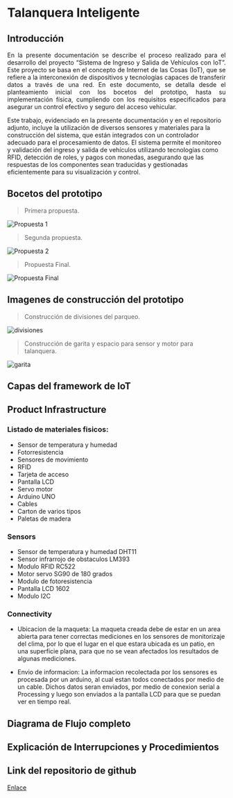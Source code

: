 # Talanquera Inteligente

## Introducción

<p style="text-align: justify;">
En la presente documentación se describe el proceso realizado para el desarrollo del proyecto “Sistema de Ingreso y Salida de Vehículos con IoT”. Este proyecto se basa en el concepto de Internet de las Cosas (IoT), que se refiere a la interconexión de dispositivos y tecnologías capaces de transferir datos a través de una red. En este documento, se detalla desde el planteamiento inicial con los bocetos del prototipo, hasta su implementación física, cumpliendo con los requisitos especificados para asegurar un control efectivo y seguro del acceso vehicular.

Este trabajo, evidenciado en la presente documentación y en el repositorio adjunto, incluye la utilización de diversos sensores y materiales para la construcción del sistema, que están integrados con un controlador adecuado para el procesamiento de datos. El sistema permite el monitoreo y validación del ingreso y salida de vehículos utilizando tecnologías como RFID, detección de roles, y pagos con monedas, asegurando que las respuestas de los componentes sean traducidas y gestionadas eficientemente para su visualización y control.
</p>

## Bocetos del prototipo

>    Primera propuesta.

![Propuesta 1](./images/propuesta1.png)

>    Segunda propuesta.

![Propuesta 2](./images/propuesta2.png)

>    Propuesta Final.

![Propuesta Final](./images/propuestafinal.png)

## Imagenes de construcción del prototipo

>    Construcción de divisiones del parqueo.

![divisiones](./images/divisiones.jpg)

>    Construcción de garita y espacio para sensor y motor para talanquera.

![garita](./images/garita.jpg)

## Capas del framework de IoT

## Product Infrastructure
### Listado de materiales fisicos:
- Sensor de temperatura y humedad
- Fotorresistencia
- Sensores de movimiento
- RFID
- Tarjeta de acceso
- Pantalla LCD
- Servo motor
- Arduino UNO
- Cables
- Carton de varios tipos
- Paletas de madera

### Sensors
- Sensor de temperatura y humedad DHT11
- Sensor infrarrojo de obstaculos LM393
- Modulo RFID RC522
- Motor servo SG90 de 180 grados
- Modulo de fotoresistencia 
- Pantalla LCD 1602
- Modulo I2C


### Connectivity

- Ubicacion de la maqueta: La maqueta creada debe de estar en un area abierta para tener correctas mediciones en los sensores de monitorizaje del clima, por lo que el lugar en el que estara ubicada es un patio, en una superficie plana, para que no se vean afectados los resultados de algunas mediciones.

- Envio de informacion: La informacion recolectada por los sensores es procesada por un arduino, al cual estan todos conectados por medio de un cable. Dichos datos seran enviados, por medio de conexion serial a
Processing y luego son enviados a la pantalla LCD para que se puedan ver en tiempo real.

## Diagrama de Flujo completo

## Explicación de Interrupciones y Procedimientos

## Link del repositorio de github
[Enlace](https://github.com/KevinPalaciosQ/ACE2_2S24_G5/tree/main/PRACTICA1)